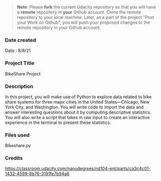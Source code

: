 >**Note**: Please **fork** the current Udacity repository so that you will have a **remote** repository in **your** Github account. Clone the remote repository to your local machine. Later, as a part of the project "Post your Work on Github", you will push your proposed changes to the remote repository in your Github account.

### Date created
Date : 8/8/21

### Project Title
BikeShare Project

### Description
In this project, you will make use of Python to explore data related to bike share systems for three major cities in the United States—Chicago, New York City, and Washington. You will write code to import the data and answer interesting questions about it by computing descriptive statistics. You will also write a script that takes in raw input to create an interactive experience in the terminal to present these statistics.

### Files used
Bikeshare.py

### Credits
https://classroom.udacity.com/nanodegrees/nd104-ent/parts/ca3c4c01-1432-4599-8b76-3191fe7b94a6


